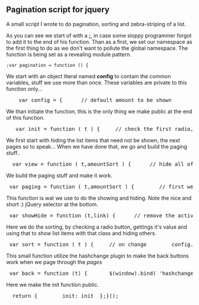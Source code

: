 <article><h2>Pagination script for jquery</h2><p>A small script I wrote to do pagination, sorting and zebra-striping of a list.</p><p>As you can see we start of with a <strong>;</strong>, in case some sloppy programmer forgot to add it to the end of his function. Than as a first, we set our namespace as the first thing to do as we don't want to pollute the global namespace. The function is being set as a revealing module pattern.</p><pre><code>;var pagination = function () {</code></pre><p>We start with an object literal named <strong>config</strong> to contain the common variables, stuff we use more than once. These variables are private to this function only...</p><pre>	var config = {		// default amount to be shown		defAm : 15,		// radio buttons for sorting		sort : $('#sort input[type="radio"]'),		sortFirst : $('#sort input[type="radio"]:first'),		// several common classes		hidden: 'hidden',		sorted : 'sorted',		active : 'active'	};</pre><p>We than initiate the function, this is the only thing we make public at the end of this function.</p><pre>	var init = function ( t ) {		// check the first radio, just in case ( to avoid problems )		config.sortFirst.attr('checked','checked');		// get the visible li's		var amountSort = $( t +' li:visible').length;		// go to the view function.		view(t,amountSort);		// go and initialize the sorting function...		sort(t);		// as a last thing we get and initiate the script to handle the history stuff.		$.getScript('js/jquery.ba-hashchange.min',back(t));	};</pre><p>We first start with hiding the list items that need not be shown, the next pages so to speak... When we have done that, we go and build the paging stuff..</p><pre>	var view = function ( t,amountSort ) {		// hide all of the li's other than the ones on the first page.		$(t+' li').removeClass('even');		$(t+' li:visible:even').addClass('even');		// substract 1 to get the correct amount to be shown...		$(t+' li:visible:gt('+(config.defAm-1)+')').addClass( config.hidden );		// go to paging.		paging(t,amountSort);	};</pre><p>We build the paging stuff and make it work.</p><pre>	var paging = function ( t,amountSort ) {		// first we clean up all of the old pagination		$('.pagination').remove();		// we than get the amount of pages		var nr = ((amountSort - ( amountSort % config.defAm ))/config.defAm)+1;		// build the paging ul before the sort radiobuttons		$('#sort').before('&lt;ul class="pagination"&gt;&lt;/ul&gt;');		// loop through the pages, with the cool guy loop		for ( var i = -1; ++i &lt; nr;){			// append a li with an a to the ul.pagination for each page			// and fill it with the correct number			$('ul.pagination').append('&lt;li&gt;&lt;a href="#"&gt;'+(i+1)+'&lt;/li');		}		// make visible that there is an active page.		$('ul.pagination li:first-child a').addClass( config.active);		// if we click on a pagination link		$('ul.pagination a').click( function (e) {			// get the correct page to show			// note the ,10) this makes sure we can't slip into octal mode...			var link = parseInt( $(this).text(),10);			showHide( t, link);			// now we need to enable the back button...			// we do this by setting the location for the hash tag plugin.			window.location = window.location.toString().split('#')[0] + '#pagination' +link;			// we stop the default action of the (fake) pagination link...			return false;		});	};</pre><p>This function is wat we use to do the showing and hiding. Note the nice and short :) jQuery selector at the bottom.</p><pre>	var showHide = function (t,link) {		// remove the active class		$('ul.pagination li a').removeClass( config.active );		// make the clicked one active		$('ul.pagination li:nth-child('+(link)+') a').addClass( config.active );		// show all of the li's		$(t + ' li').removeClass( config.hidden );		// hide all of the li's not on the correct 'page'		// :) notice the nice and short jquery selector...		// it's like this: t = the overall container list.		// in there we find the li's without the class sorted = li:not(.sorted)		// either before the number being calculated = :lt('+(link-1)*(config.defAm)+'),		// note that the number comes from the object literal in config and is therefore easily altered.		// or after that = '+t + ' li:not(.sorted):gt('+link*(config.defAm-1)+')')		// and add a class to them...		// this class also comes from config as I use it more than once..		$(t+' li:not(.sorted):lt('+(link-1)*(config.defAm)+'), '+t+' li:not(.sorted):gt('+((link*config.defAm)-1)+')').addClass(config.hidden);		console.log('lt = '+(link-1)*(config.defAm)+' | gt = '+(link*(config.defAm)))	}</pre><p>Here we do the sorting, by checking a radio button, gettings it's value and using that to show list items with that class and hiding others.</p><pre>	var sort = function ( t ) {		// on change		config.sort.change( function () {			// remove all of the sorted and hidden classes, thus making all li's visible			$(t+' li').removeClass( config.sorted );			$(t+' li').removeClass( config.hidden );			// get the value of the radio that is checked.			var v = $(this).val();			// if we selected a filtering option			if( !(v == 'nofilter')){				// hide all of the not chosen li's				$(t+' li:not(.'+v+')').addClass( config.sorted );			}			// go to the view function			// the two arguments are the list and the amount of visible li's (before paging)			view( t,$( t +' li:visible').length );		});	};</pre><p>This small function utilize the hashchange plugin to make the back buttons work when we page through the <em>pages</em></p><pre>	var back = function (t) {		$(window).bind( 'hashchange', function(e) {			var hash = location.hash || '#pagination1';			showHide( t, hash.split('pagination')[1]);		//	alert('movement...');		});	};</pre><p>Here we make the init function public.</p><pre>	return {		init: init	};}();</pre></article>